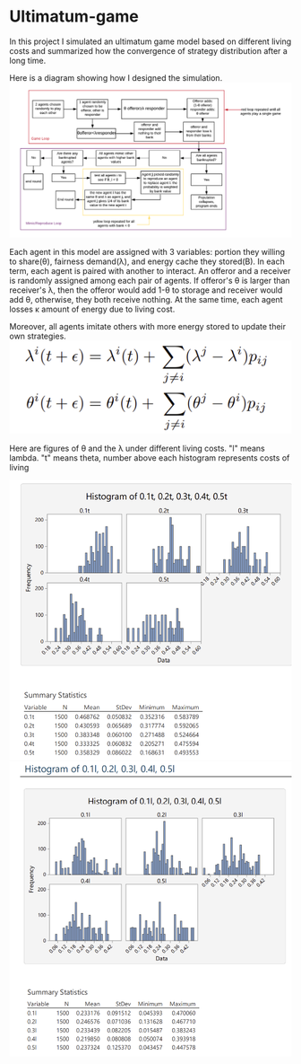 # Ultimatum-game

In this project I simulated an ultimatum game model based on different living costs and summarized how the convergence of strategy distribution after a long time.

Here is a diagram showing how I designed the simulation.
<img src="plots/Blank Diagram (1).png">

Each agent in this model are assigned with 3 variables: portion they willing to share(θ), fairness demand(λ), and energy cache they stored(B). In each term, each agent is paired with another to interact. An offeror and a receiver is randomly assigned among each pair of agents. If offeror's θ is larger than receiver's λ, then the offeror would add 1-θ to storage and receiver would add θ, otherwise, they both receive nothing. At the same time, each agent losses κ amount of energy due to living cost.

Moreover, all agents imitate others with more energy stored to update their own strategies.
<img src="plots/mimic.png" alt="R/qtlcharts example" title="R/qtlcharts example"/>

Here are figures of θ and the λ under different living costs. "l" means lambda. "t" means theta, number above each histogram represents costs of living

<img src="plots/thetahistogram.png">

<img src="plots/lambda histogram.png">
